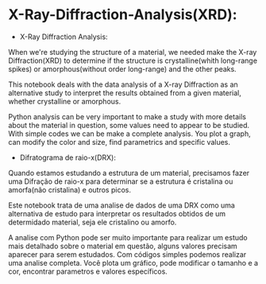 # X-Ray-Diffraction-Analysis(XRD):

- X-Ray Diffraction Analysis:

 When we're studying the structure of a material, we needed make the X-ray Diffraction(XRD) to determine if the structure is crystalline(whith long-range spikes)
or amorphous(without order long-range) and the other peaks.

 This notebook deals with the data analysis of a X-ray Diffraction as an alternative study to interpret the results obtained from a given material,
whether crystalline or amorphous. 

 Python analysis can be very important to make a study with more details about the material in question, some values need to appear to be studied. With simple codes
we can be make a complete analysis. You plot a graph, can modify the color and size, find parametrics and specific values.

- Difratograma de raio-x(DRX):

 Quando estamos estudando a estrutura de um material, precisamos fazer uma Difração de raio-x para determinar se a estrutura é cristalina ou amorfa(não cristalina)
e outros picos.

 Este notebook trata de uma analise de dados de uma DRX como uma alternativa de estudo para interpretar os resultados obtidos de um determidado material, seja ele 
cristalino ou amorfo. 

 A analise com Python pode ser muito importante para realizar um  estudo mais detalhado sobre o material em questão, alguns valores precisam aparecer para serem
estudados. Com códigos simples podemos realizar uma analise completa. Você plota um gráfico, pode modificar o tamanho e a cor, encontrar parametros
e valores específicos.
